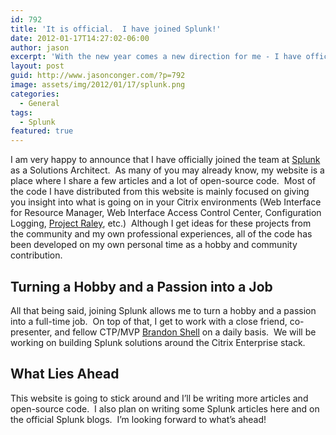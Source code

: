 ```yaml
---
id: 792
title: 'It is official.  I have joined Splunk!'
date: 2012-01-17T14:27:02-06:00
author: jason
excerpt: 'With the new year comes a new direction for me - I have officially joined Splunk as a Solutions Architect.'
layout: post
guid: http://www.jasonconger.com/?p=792
image: assets/img/2012/01/17/splunk.png
categories:
  - General
tags:
  - Splunk
featured: true
---
```

I am very happy to announce that I have officially joined the team at <a title="Splunk" href="http://www.splunk.com" target="_blank">Splunk </a>as a Solutions Architect.  As many of you may already know, my website is a place where I share a few articles and a lot of open-source code.  Most of the code I have distributed from this website is mainly focused on giving you insight into what is going on in your Citrix environments (Web Interface for Resource Manager, Web Interface Access Control Center, Configuration Logging, <a title="Project Raley" href="http://www.jasonconger.com/raley" target="_blank">Project Raley</a>, etc.)  Although I get ideas for these projects from the community and my own professional experiences, all of the code has been developed on my own personal time as a hobby and community contribution.
<h2>Turning a Hobby and a Passion into a Job</h2>
All that being said, joining Splunk allows me to turn a hobby and a passion into a full-time job.  On top of that, I get to work with a close friend, co-presenter, and fellow CTP/MVP <a title="Brandon Shell" href="http://bsonposh.com/" target="_blank">Brandon Shell</a> on a daily basis.  We will be working on building Splunk solutions around the Citrix Enterprise stack.
<h2>What Lies Ahead</h2>
This website is going to stick around and I’ll be writing more articles and open-source code.  I also plan on writing some Splunk articles here and on the official Splunk blogs.  I’m looking forward to what’s ahead!
